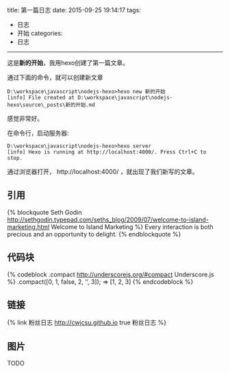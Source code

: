 title: 第一篇日志
date: 2015-09-25 19:14:17
tags:
- 日志
- 开始
categories:
- 日志

---

这是**新的开始**，我用hexo创建了第一篇文章。

通过下面的命令，就可以创建新文章
```{bash}
D:\workspace\javascript\nodejs-hexo>hexo new 新的开始
[info] File created at D:\workspace\javascript\nodejs-hexo\source\_posts\新的开始.md
```

感觉非常好。

在命令行，启动服务器:
```{bash}
D:\workspace\javascript\nodejs-hexo>hexo server
[info] Hexo is running at http://localhost:4000/. Press Ctrl+C to stop.
```

通过浏览器打开， http://localhost:4000/ ，就出现了我们新写的文章。

## 引用
{% blockquote Seth Godin http://sethgodin.typepad.com/seths_blog/2009/07/welcome-to-island-marketing.html Welcome to Island Marketing %}
Every interaction is both precious and an opportunity to delight.
{% endblockquote %}

## 代码块
{% codeblock .compact http://underscorejs.org/#compact Underscore.js %}
.compact([0, 1, false, 2, ‘’, 3]);
=> [1, 2, 3]
{% endcodeblock %}

## 链接
{% link 粉丝日志 http://cwjcsu.github.io true 粉丝日志 %}

## 图片 

TODO